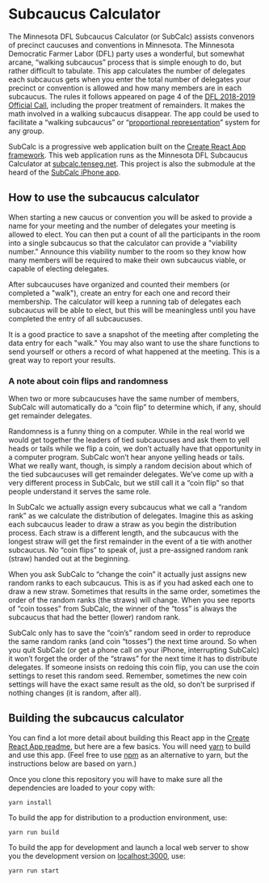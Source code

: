 # Subcaucus Calculator

The Minnesota DFL Subcaucus Calculator (or SubCalc) assists convenors of precinct caucuses and conventions in Minnesota. The Minnesota Democratic Farmer Labor (DFL) party uses a wonderful, but somewhat arcane, “walking subcaucus” process that is simple enough to do, but rather difficult to tabulate. This app calculates the number of delegates each subcaucus gets when you enter the total number of delegates your precinct or convention is allowed and how many members are in each subcaucus. The rules it follows appeared on page 4 of the [DFL 2018-2019 Official Call](https://www.dfl.org/wp-content/uploads/2018/04/2017-12-14-Call-Amended-2-December-2017-Final2c-Rev-B.pdf), including the proper treatment of remainders. It makes the math involved in a walking subcaucus disappear. The app could be used to facilitate a “walking subcaucus” or “[proportional representation](http://en.wikipedia.org/wiki/Proportional_representation)” system for any group.

SubCalc is a progressive web application built on the [Create React App framework](README-CRA.md). This web application runs as the Minnesota DFL Subcaucus Calculator at [subcalc.tenseg.net](https://subcalc.tenseg.net). This project is also the submodule at the heard of the [SubCalc iPhone app](https://github.com/tenseg/subcaucus-calculator-ios).

## How to use the subcaucus calculator

When starting a new caucus or convention you will be asked to provide a name for your meeting and the number of delegates your meeting is allowed to elect. You can then put a count of all the participants in the room into a single subcaucus so that the calculator can provide a "viability number." Announce this viability number to the room so they know how many members will be required to make their own subcaucus viable, or capable of electing delegates.

After subcaucuses have organized and counted their members (or completed a "walk"), create an entry for each one and record their membership. The calculator will keep a running tab of delegates each subcaucus will be able to elect, but this will be meaningless until you have completed the entry of all subcaucuses. 

It is a good practice to save a snapshot of the meeting after completing the data entry for each "walk." You may also want to use the share functions to send yourself or others a record of what happened at the meeting. This is a great way to report your results.

### A note about coin flips and randomness

When two or more subcaucuses have the same number of members, SubCalc will automatically do a “coin flip” to determine which, if any, should get remainder delegates.

Randomness is a funny thing on a computer. While in the real world we would get together the leaders of tied subcaucuses and ask them to yell heads or tails while we flip a coin, we don’t actually have that opportunity in a computer program. SubCalc won’t hear anyone yelling heads or tails. What we really want, though, is simply a random decision about which of the tied subcaucuses will get remainder delegates. We’ve come up with a very different process in SubCalc, but we still call it a “coin flip” so that people understand it serves the same role.

In SubCalc we actually assign every subcaucus what we call a “random rank” as we calculate the distribution of delegates. Imagine this as asking each subcaucus leader to draw a straw as you begin the distribution process. Each straw is a different length, and the subcaucus with the longest straw will get the first remainder in the event of a tie with another subcaucus. No “coin flips” to speak of, just a pre-assigned random rank (straw) handed out at the beginning.

When you ask SubCalc to “change the coin” it actually just assigns new random ranks to each subcaucus. This is as if you had asked each one to draw a new straw. Sometimes that results in the same order, sometimes the order of the random ranks (the straws) will change. When you see reports of “coin tosses” from SubCalc, the winner of the “toss” is always the subcaucus that had the better (lower) random rank.

SubCalc only has to save the “coin’s” random seed in order to reproduce the same random ranks (and coin “tosses”) the next time around. So when you quit SubCalc (or get a phone call on your iPhone, interrupting SubCalc) it won’t forget the order of the “straws” for the next time it has to distribute delegates. If someone insists on redoing this coin flip, you can use the coin settings to reset this random seed. Remember, sometimes the new coin settings will have the exact same result as the old, so don’t be surprised if nothing changes (it is random, after all).

## Building the subcaucus calculator

You can find a lot more detail about building this React app in the [Create React App readme](README-CRA.md), but here are a few basics. You will need [yarn](https://yarnpkg.com) to build and use this app. (Feel free to use [npm](https://www.npmjs.com/) as an alternative to yarn, but the instructions below are based on yarn.)

Once you clone this repository you will have to make sure all the dependencies are loaded to your copy with:

```
yarn install
```

To build the app for distribution to a production environment, use:

```
yarn run build
```

To build the app for development and launch a local web server to show you the development version on [localhost:3000](http://localhost:3000), use:

```
yarn run start
```
